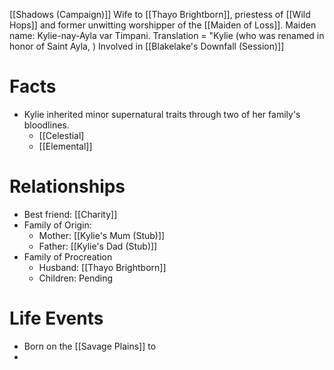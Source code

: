 [[Shadows (Campaign)]]
Wife to [[Thayo Brightborn]], priestess of [[Wild Hops]] and former unwitting worshipper of the [[Maiden of Loss]].
Maiden name: Kylie-nay-Ayla var Timpani. Translation = "Kylie (who was renamed in honor of Saint Ayla, )
Involved in [[Blakelake's Downfall (Session)]]

# Facts
* Kylie inherited minor supernatural traits through two of her family's bloodlines. 
	* [[Celestial]
	* [[Elemental]]

# Relationships
* Best friend: [[Charity]]
* Family of Origin: 
	* Mother: [[Kylie's Mum (Stub)]] 
	* Father: [[Kylie's Dad (Stub)]]
* Family of Procreation
	* Husband: [[Thayo Brightborn]]
	* Children: Pending
# Life Events
* Born on the [[Savage Plains]] to 
* 